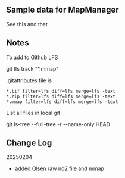 ## Sample data for MapManager

See this and that

## Notes

To add to Github LFS

git lfs track "*.mmap"  

.gitattributes file is

```
*.tif filter=lfs diff=lfs merge=lfs -text
*.zip filter=lfs diff=lfs merge=lfs -text
*.mmap filter=lfs diff=lfs merge=lfs -text
```

List all files in local git

git ls-tree --full-tree -r --name-only HEAD

## Change Log

20250204
 - added Olsen raw nd2 file and mmap